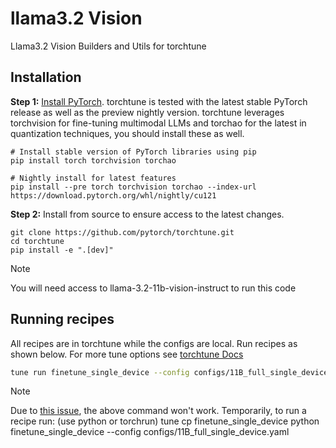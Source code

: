 # llama3.2 Vision
Llama3.2 Vision Builders and Utils for torchtune

## Installation

**Step 1:** [Install PyTorch](https://pytorch.org/get-started/locally/). torchtune is tested with the latest stable PyTorch release as well as the preview nightly version. torchtune leverages
torchvision for fine-tuning multimodal LLMs and torchao for the latest in quantization techniques, you should install these as well.

```
# Install stable version of PyTorch libraries using pip
pip install torch torchvision torchao

# Nightly install for latest features
pip install --pre torch torchvision torchao --index-url https://download.pytorch.org/whl/nightly/cu121
```

**Step 2:** Install from source to ensure access to the latest changes.

```
git clone https://github.com/pytorch/torchtune.git
cd torchtune
pip install -e ".[dev]"
```

> [!NOTE]
> You will need access to llama-3.2-11b-vision-instruct to run this code

## Running recipes

All recipes are in torchtune while the configs are local. Run recipes as shown below. For more tune options see [torchtune Docs](https://pytorch.org/torchtune/stable/tune_cli.html)

```bash
tune run finetune_single_device --config configs/11B_full_single_device.yaml
```

> [!NOTE]
> Due to [this issue](https://github.com/pytorch/torchtune/issues/1540), the above command won't work. Temporarily,
> to run a recipe run: (use python or torchrun)
> tune cp finetune_single_device
> python finetune_single_device --config configs/11B_full_single_device.yaml
